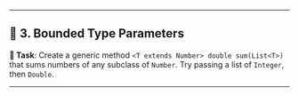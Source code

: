 ---

## 🔄 **3. Bounded Type Parameters**

**🧪 Task**:
Create a generic method `<T extends Number> double sum(List<T>)` that sums numbers of any subclass of `Number`.
Try passing a list of `Integer`, then `Double`.

---